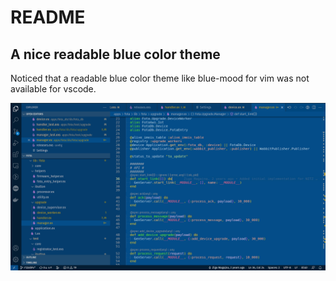 # README
## A nice readable blue color theme

Noticed that a readable blue color theme like blue-mood for vim was not available for vscode.

![Example](vscode-theme-blue.png)
